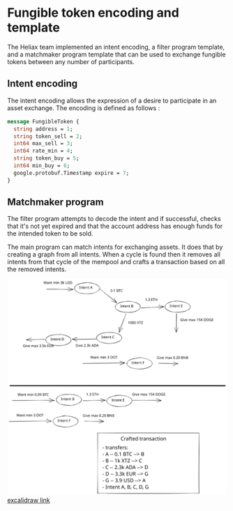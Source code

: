 # Fungible token encoding and template

The Heliax team implemented an intent encoding, a filter program template, and a
matchmaker program template that can be used to exchange fungible tokens between
any number of participants.

## Intent encoding
The intent encoding allows the expression of a desire to participate in an asset
exchange. The encoding is defined as follows :

```protobuf
message FungibleToken {
  string address = 1;
  string token_sell = 2;
  int64 max_sell = 3;
  int64 rate_min = 4;
  string token_buy = 5;
  int64 min_buy = 6;
  google.protobuf.Timestamp expire = 7;
}
```

## Matchmaker program

The filter program attempts to decode the intent and if successful, checks
that it's not yet expired and that the account address has enough funds for the
intended token to be sold.

The main program can match intents for exchanging assets. It does that by
creating a graph from all intents. When a cycle is found then it removes all
intents from that cycle of the mempool and crafts a transaction based on all the
removed intents.

![matchmaker](matchmaker_graph.svg)
[excalidraw link](https://excalidraw.com/#room=1db86ba6d5f0ccb7447c,2vvRd4X2Y3HDWHihJmy9zw)
